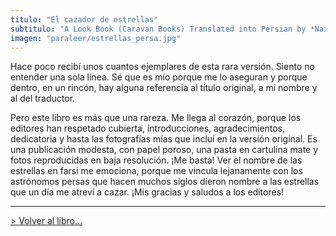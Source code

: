 ```yaml
---
titulo: "El cazador de estrellas"
subtitulo: "A Look Book (Caravan Books) Translated into Persian by *Nazanin Nozari*"
imagen: "paraleer/estrellas_persa.jpg"
---
```

Hace poco recibí unos cuantos ejemplares de esta rara versión. Siento no
entender una sola línea. Sé que es mío porque me lo aseguran y porque dentro,
en un rincón, hay alguna referencia al título original, a mi nombre y al del
traductor.

Pero este libro es más que una rareza. Me llega al corazón, porque los
editores han respetado cubierta, introducciones, agradecimientos, dedicatoria
y hasta las fotografías mías que incluí en la versión original. Es una
publicación modesta, con papel poroso, una pasta en cartulina mate y fotos
reproducidas en baja resolución. ¡Me basta! Ver el nombre de las estrellas en
farsi me emociona, porque me vincula lejanamente con los astrónomos persas
que hacen muchos siglos dieron nombre a las estrellas que un día me atreví a
cazar. ¡Mis gracias y saludos a los editores!

* * *

[> Volver al libro…](http://www.ricardogomez.com/ver/mislibros/cazador)

